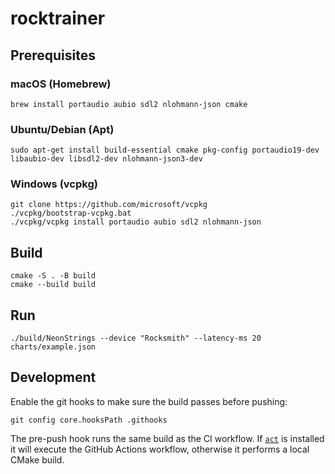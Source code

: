 # rocktrainer

## Prerequisites

### macOS (Homebrew)
```
brew install portaudio aubio sdl2 nlohmann-json cmake
```

### Ubuntu/Debian (Apt)
```
sudo apt-get install build-essential cmake pkg-config portaudio19-dev libaubio-dev libsdl2-dev nlohmann-json3-dev
```

### Windows (vcpkg)
```
git clone https://github.com/microsoft/vcpkg
./vcpkg/bootstrap-vcpkg.bat
./vcpkg/vcpkg install portaudio aubio sdl2 nlohmann-json
```

## Build
```
cmake -S . -B build
cmake --build build
```

## Run
```
./build/NeonStrings --device "Rocksmith" --latency-ms 20 charts/example.json
```

## Development

Enable the git hooks to make sure the build passes before pushing:
```
git config core.hooksPath .githooks
```

The pre-push hook runs the same build as the CI workflow. If [`act`](https://github.com/nektos/act) is installed it will execute
 the GitHub Actions workflow, otherwise it performs a local CMake build.
